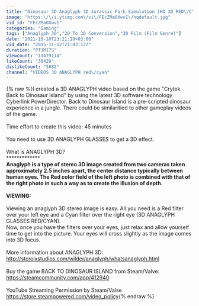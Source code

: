 ```yaml
---
title: "Dinosaur 3D Anaglyph 3D Jurassic Park Simulation [HD 3D RED\/CYAN]"
image: "https:\/\/i.ytimg.com\/vi\/FEcZMa0XwvI\/hqdefault.jpg"
vid_id: "FEcZMa0XwvI"
categories: "Gaming"
tags: ["Anaglyph 3D","2D To 3D Conversion","3D Film (Film Genre)"]
date: "2021-10-10T23:21:10+03:00"
vid_date: "2015-11-12T21:03:12Z"
duration: "PT3M17S"
viewcount: "13479114"
likeCount: "30429"
dislikeCount: "5882"
channel: "VIDEOS 3D ANAGLYPH red\/cyan"
---
```

{% raw %}I created a 3D ANAGLYPH video based on the game &quot;Crytek Back to Dinosaur Island&quot; by using the latest 3D software technology Cyberlink PowerDirector. Back to Dinosaur Island is a pre-scripted dinosaur experience in a jungle. There could be similaritied to other gameplay videos of the game.<br /><br />Time effort to create this video: 45 minutes<br /><br />You need to use 3D ANAGLYPH GLASSES to get a 3D effect.<br /><br />What is ANAGLYPH 3D?<br />*********************<br />Anaglyph is a type of stereo 3D image created from two cameras taken approximately 2.5 inches apart, the center distance typically between human eyes. The Red color field of the left photo is combined with that of the right photo in such a way as to create the illusion of depth.<br /><br />VIEWING: <br />********<br />Viewing an anaglyph 3D stereo image is easy. All you need is a Red filter over your left eye and a Cyan filter over the right eye (3D ANAGLYPH GLASSES RED/CYAN).<br />Now, once you have the filters over your eyes, just relax and allow yourself time to get into the picture. Your eyes will cross slightly as the image comes into 3D focus.<br /><br />More information about ANAGLYPH 3D:<br /><a rel="nofollow" target="blank" href="http://stcroixstudios.com/wilder/anaglyph/whatsanaglyph.html">http://stcroixstudios.com/wilder/anaglyph/whatsanaglyph.html</a><br /><br />Buy the game BACK TO DINOSAUR ISLAND from Steam/Valve:<br /><a rel="nofollow" target="blank" href="https://steamcommunity.com/app/412940">https://steamcommunity.com/app/412940</a><br /><br />YouTube Streaming Permission by Steam/Valse<br /><a rel="nofollow" target="blank" href="https://store.steampowered.com/video_policy">https://store.steampowered.com/video_policy</a>{% endraw %}
